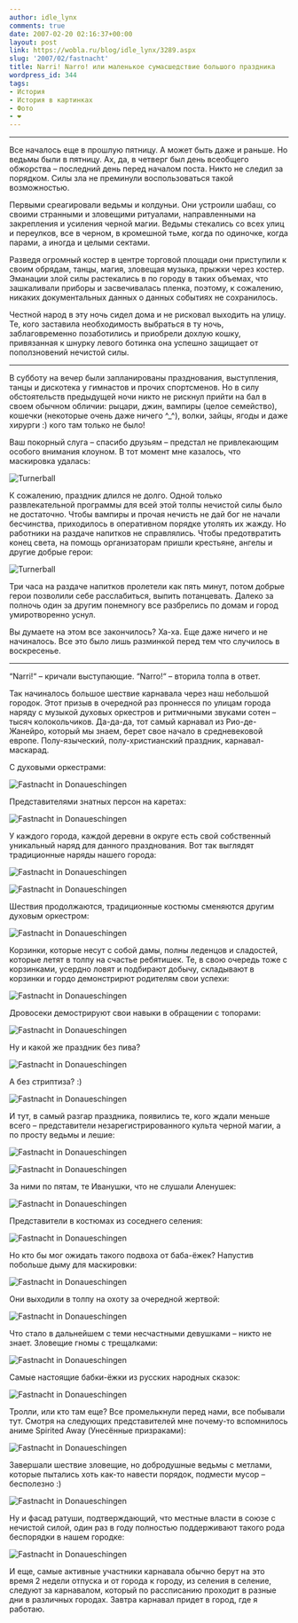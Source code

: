```yaml
---
author: idle_lynx
comments: true
date: 2007-02-20 02:16:37+00:00
layout: post
link: https://wobla.ru/blog/idle_lynx/3289.aspx
slug: '2007/02/fastnacht'
title: Narri! Narro! или маленькое сумасшедствие большого праздника
wordpress_id: 344
tags:
- История
- История в картинках
- Фото
- ❤️
---
```


* * *

Все началось еще в прошлую пятницу. А может быть даже и раньше. Но ведьмы были в пятницу. Ах, да, в четверг был день всеобщего обжорства – последний день перед началом поста. Никто не следил за порядком. Силы зла не преминули воспользоваться такой возможностью.

Первыми среагировали ведьмы и колдуньи. Они устроили шабаш, со своими странными и зловещими ритуалами, направленными на закрепления и усиления черной магии. Ведьмы стекались со всех улиц и переулков, все в черном, в кромешной тьме, когда по одиночке, когда парами, а иногда и целыми сектами.

Разведя огромный костер в центре торговой площади они приступили к своим обрядам, танцы, магия, зловещая музыка, прыжки через костер. Эманации злой силы растекались в по городу в таких объемах, что зашкаливали приборы и засвечивалась пленка, поэтому, к сожалению, никаких документальных данных о данных событиях не сохранилось.

Честной народ в эту ночь сидел дома и не рисковал выходить на улицу. Те, кого заставила необходимость выбраться в ту ночь, заблаговременно позаботились и приобрели дохлую кошку, привязанная к шнурку левого ботинка она успешно защищает от поползновений нечистой силы.

* * *

В субботу на вечер были запланированы празднования, выступления, танцы и дискотека у гимнастов и прочих спортсменов. Но в силу обстоятельств предыдущей ночи никто не рискнул прийти на бал в своем обычном обличии: рыцари, джин, вампиры (целое семейство), кошечки (некоторые очень даже ничего ^_^), волки, зайцы, ягоды и даже хирурги :) кого там только не было!

Ваш покорный слуга – спасибо друзьям – предстал не привлекающим особого внимания клоуном. В тот момент мне казалось, что маскировка удалась:

![Turnerball](images/2007/05/94a56ac9-eff8-45e9-b609-6232d411d12d.jpg)

К сожалению, праздник длился не долго. Одной только развлекательной программы для всей этой толпы нечистой силы было не достаточно. Чтобы вампиры и прочая нечисть не дай бог не начали бесчинства, приходилось в оперативном порядке утолять их жажду. Но работники на раздаче напитков не справлялись. Чтобы предотвратить конец света, на помощь организаторам пришли крестьяне, ангелы и другие добрые герои:

![Turnerball](images/2007/05/2b20a0fa-6e95-4d33-8364-6f031571c5ae.jpg)

Три часа на раздаче напитков пролетели как пять минут, потом добрые герои позволили себе расслабиться, выпить потанцевать. Далеко за полночь один за другим понемногу все разбрелись по домам и город умиротворенно уснул.

Вы думаете на этом все закончилось? Ха-ха. Еще даже ничего и не начиналось. Все это было лишь разминкой перед тем что случилось в воскресенье.

* * *

“Narri!“ – кричали выступающие.
“Narro!“ – вторила толпа в ответ.

Так начиналось большое шествие карнавала через наш небольшой городок. Этот призыв в очередной раз проннесся по улицам города наряду с музыкой духовых оркестров и ритмичными звуками сотен – тысяч колокольчиков. Да-да-да, тот самый карнавал из Рио-де-Жанейро, который мы знаем, берет свое начало в средневековой европе. Полу-языческий, полу-христианский праздник, карнавал-маскарад.

С духовыми оркестрами:

![Fastnacht in Donaueschingen](images/2007/05/ee563fbe-7c7e-4a08-93f6-1b145ffe81cc.jpg)

Представителями знатных персон на каретах:

![Fastnacht in Donaueschingen](images/2007/05/b448ce62-5b2b-45ac-902f-a5a2eb46008f.jpg)

У каждого города, каждой деревни в округе есть свой собственный уникальный наряд для данного празднования. Вот так выглядят традиционные наряды нашего города:

![Fastnacht in Donaueschingen](images/2007/05/854b4996-b82f-4a14-8359-556c39809215.jpg)

![Fastnacht in Donaueschingen](images/2007/05/60b18e2b-bae2-44e0-bf49-9df42eaedfd3.jpg)

Шествия продолжаются, традиционные костюмы сменяются другим духовым оркестром:

![Fastnacht in Donaueschingen](images/2007/05/34c2f739-591d-4335-bdcb-86d4b1972c3c.jpg)

Корзинки, которые несут с собой дамы, полны леденцов и сладостей, которые летят в толпу на счастье ребятишек. Те, в свою очередь тоже с корзинками, усердно ловят и подбирают добычу, складывают в корзинки и гордо демонстрирют родителям свои успехи:

![Fastnacht in Donaueschingen](images/2007/05/8fad974e-12d2-403d-962a-3ca2f61db5a7.jpg)

Дровосеки демострируют свои навыки в обращении с топорами:

![Fastnacht in Donaueschingen](images/2007/05/65e18365-8985-44f0-8bbb-56693a8a7f60.jpg)

Ну и какой же праздник без пива?

![Fastnacht in Donaueschingen](images/2007/05/19cbb2db-b262-4fb3-867d-bef2a1aa41d3.jpg)

А без стриптиза? :)

![Fastnacht in Donaueschingen](images/2007/05/5893884b-842c-43a5-be0d-e72b48b1f258.jpg)

И тут, в самый разгар праздника, появились те, кого ждали меньше всего – представители незарегистрированного культа черной магии, а по просту ведьмы и лешие:

![Fastnacht in Donaueschingen](images/2007/05/cfb20ccf-770a-4c1e-9b7a-c723e93c5afa.jpg)

![Fastnacht in Donaueschingen](images/2007/05/18dba852-369c-4aba-8b4d-3fcd20f5a0bf.jpg)

За ними по пятам, те Иванушки, что не слушали Аленушек:

![Fastnacht in Donaueschingen](images/2007/05/a9b2c7b9-af3e-4fa7-9d10-f3a6688a74cc.jpg)

Представители в костюмах из соседнего селения:

![Fastnacht in Donaueschingen](images/2007/05/461bf4ee-8838-4293-91ac-c31b625a150c.jpg)

Но кто бы мог ожидать такого подвоха от баба-ёжек? Напустив побольше дыму для маскировки:

![Fastnacht in Donaueschingen](images/2007/05/cbc4f9a6-c106-45eb-b3e0-31d6a22dd212.jpg)

Они выходили в толпу на охоту за очередной жертвой:

![Fastnacht in Donaueschingen](images/2007/05/e35c0e28-6e6b-42e0-bb33-28c5be8bbdc1.jpg)

Что стало в дальнейшем с теми несчастными девушками – никто не знает.
Зловещие гномы с трещалками:

![Fastnacht in Donaueschingen](images/2007/05/082dfdca-8b4d-47e3-b82a-d3f55f1705a4.jpg)

Самые настоящие бабки-ёжки из русских народных сказок:

![Fastnacht in Donaueschingen](images/2007/05/4e529b34-f729-405d-8ea4-0768c1b6a1f9.jpg)

Тролли, или кто там еще? Все промелькнули перед нами, все побывали тут. Смотря на следующих представителей мне почему-то вспомнилось аниме Spirited Away (Унесённые призраками):

![Fastnacht in Donaueschingen](images/2007/05/1f9031d3-3212-481d-b172-9b790b14bec0.jpg)

Завершали шествие зловещие, но добродушные ведьмы с метлами, которые пытались хоть как-то навести порядок, подмести мусор – бесполезно :)

![Fastnacht in Donaueschingen](images/2007/05/4624f068-2775-48ef-aa1d-d3b9567b7273.jpg)

Ну и фасад ратуши, подтверждающий, что местные власти в союзе с нечистой силой, один раз в году полностью поддерживают такого рода беспорядки в нашем городке:

![Fastnacht in Donaueschingen](images/2007/05/3e7842e1-2ff6-43b9-abd8-c941d4fab2b4.jpg)

И еще, самые активные участники карнавала обычно берут на это время 2 недели отпуска и от города к городу, из селения в селение, следуют за карнавалом, который по рассписанию проходит в разные дни в различных городах. Завтра карнавал придет в город, где я работаю.
